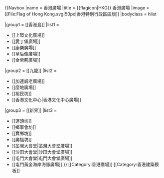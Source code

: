 {{Navbox
|name = 香港廣場
|title = {{flagicon|HKG}} 香港廣場
|image = [[File:Flag of Hong Kong.svg|50px|香港特別行政區區旗]]
|bodyclass = hlist

|group1 = [[香港島]]
|list1 = 
* [[上環文化廣場]]
* [[愛丁堡廣場]]
* [[康樂廣場]]
* [[皇后像廣場]]
* [[金紫荊廣場]]

|group2 = [[九龍]]
|list2 = 
* [[加連威老廣場]]
* [[麼地廣場]]
* [[裕民坊]]
* [[香港文化中心|香港文化中心廣場]]

|group3 = [[新界]]
|list3 = 
* [[運頭坊]]
* [[鄉事會坊]]
* [[寶鄉坊]]
* [[廣福坊]]
* [[荃灣大會堂|荃灣大會堂廣場]]
* [[沙田大會堂|沙田大會堂廣場]]
* [[屯門大會堂|屯門大會堂廣場]]
* [[屯門黃金海岸海豚廣場]]
}}<includeonly>
[[Category:香港廣場]]
</includeonly><noinclude>
[[Category:香港建築模板]]
</noinclude>